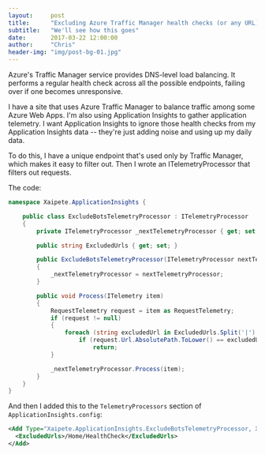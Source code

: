 ```yaml
---
layout:     post
title:      "Excluding Azure Traffic Manager health checks (or any URL) from Application Insights telemetry"
subtitle:   "We'll see how this goes"
date:       2017-03-22 12:00:00
author:     "Chris"
header-img: "img/post-bg-01.jpg"
---
```


Azure's Traffic Manager service provides DNS-level load balancing. It performs a regular health check across all the possible endpoints, failing over if one becomes unresponsive.

I have a site that uses Azure Traffic Manager to balance traffic among some Azure Web Apps. I'm also using Application Insights to gather application telemetry. I want Application Insights to ignore those health checks from my Application Insights data -- they're just adding noise and using up my daily data.

To do this, I have a unique endpoint that's used only by Traffic Manager, which makes it easy to filter out. Then I wrote an ITelemetryProcessor that filters out requests.

The code:
```C#
namespace Xaipete.ApplicationInsights {

	public class ExcludeBotsTelemetryProcessor : ITelemetryProcessor
	{
		private ITelemetryProcessor _nextTelemetryProcessor { get; set; }

		public string ExcludedUrls { get; set; }

		public ExcludeBotsTelemetryProcessor(ITelemetryProcessor nextTelemetryProcessor)
		{
			_nextTelemetryProcessor = nextTelemetryProcessor;
		}

		public void Process(ITelemetry item)
		{
			RequestTelemetry request = item as RequestTelemetry;
			if (request != null)
			{
				foreach (string excludedUrl in ExcludedUrls.Split('|').Select(eu => eu.ToLower()))
					if (request.Url.AbsolutePath.ToLower() == excludedUrl)
						return;
			}

			_nextTelemetryProcessor.Process(item);
		}
	}
}
```

And then I added this to the ```TelemetryProcessors``` section of ```ApplicationInsights.config```:
```xml
<Add Type="Xaipete.ApplicationInsights.ExcludeBotsTelemetryProcessor, Xaipete.ApplicationInsights">
  <ExcludedUrls>/Home/HealthCheck</ExcludedUrls>
</Add>
```
